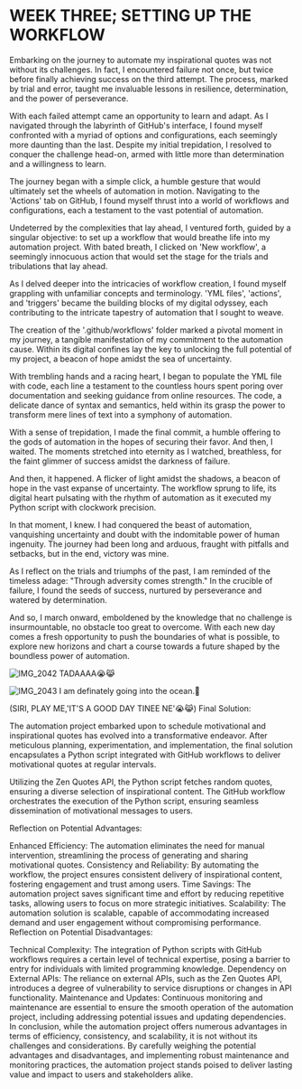# WEEK THREE; SETTING UP THE WORKFLOW
Embarking on the journey to automate my inspirational quotes was not without its challenges. In fact, I encountered failure not once, but twice before finally achieving success on the third attempt. The process, marked by trial and error, taught me invaluable lessons in resilience, determination, and the power of perseverance.

With each failed attempt came an opportunity to learn and adapt. As I navigated through the labyrinth of GitHub's interface, I found myself confronted with a myriad of options and configurations, each seemingly more daunting than the last. Despite my initial trepidation, I resolved to conquer the challenge head-on, armed with little more than determination and a willingness to learn.

The journey began with a simple click, a humble gesture that would ultimately set the wheels of automation in motion. Navigating to the 'Actions' tab on GitHub, I found myself thrust into a world of workflows and configurations, each a testament to the vast potential of automation.

Undeterred by the complexities that lay ahead, I ventured forth, guided by a singular objective: to set up a workflow that would breathe life into my automation project. With bated breath, I clicked on 'New workflow', a seemingly innocuous action that would set the stage for the trials and tribulations that lay ahead.

As I delved deeper into the intricacies of workflow creation, I found myself grappling with unfamiliar concepts and terminology. 'YML files', 'actions', and 'triggers' became the building blocks of my digital odyssey, each contributing to the intricate tapestry of automation that I sought to weave.

The creation of the '.github/workflows' folder marked a pivotal moment in my journey, a tangible manifestation of my commitment to the automation cause. Within its digital confines lay the key to unlocking the full potential of my project, a beacon of hope amidst the sea of uncertainty.

With trembling hands and a racing heart, I began to populate the YML file with code, each line a testament to the countless hours spent poring over documentation and seeking guidance from online resources. The code, a delicate dance of syntax and semantics, held within its grasp the power to transform mere lines of text into a symphony of automation.

With a sense of trepidation, I made the final commit, a humble offering to the gods of automation in the hopes of securing their favor. And then, I waited. The moments stretched into eternity as I watched, breathless, for the faint glimmer of success amidst the darkness of failure.

And then, it happened. A flicker of light amidst the shadows, a beacon of hope in the vast expanse of uncertainty. The workflow sprung to life, its digital heart pulsating with the rhythm of automation as it executed my Python script with clockwork precision.

In that moment, I knew. I had conquered the beast of automation, vanquishing uncertainty and doubt with the indomitable power of human ingenuity. The journey had been long and arduous, fraught with pitfalls and setbacks, but in the end, victory was mine.

As I reflect on the trials and triumphs of the past, I am reminded of the timeless adage: "Through adversity comes strength." In the crucible of failure, I found the seeds of success, nurtured by perseverance and watered by determination.

And so, I march onward, emboldened by the knowledge that no challenge is insurmountable, no obstacle too great to overcome. With each new day comes a fresh opportunity to push the boundaries of what is possible, to explore new horizons and chart a course towards a future shaped by the boundless power of automation.


![IMG_2042](https://github.com/23W-GBAC/AmaAdusei/assets/148862738/10602e68-7151-418c-9ef3-9136fc7f6830)
TADAAAA😭😹

![IMG_2043](https://github.com/23W-GBAC/AmaAdusei/assets/148862738/463cf264-5224-4c34-9659-134d3fd06425)
I am definately going into the ocean.🤩

(SIRI, PLAY ME,'IT'S A GOOD DAY TINEE NE'😭😹)
Final Solution:

The automation project embarked upon to schedule motivational and inspirational quotes has evolved into a transformative endeavor. After meticulous planning, experimentation, and implementation, the final solution encapsulates a Python script integrated with GitHub workflows to deliver motivational quotes at regular intervals.

Utilizing the Zen Quotes API, the Python script fetches random quotes, ensuring a diverse selection of inspirational content. The GitHub workflow orchestrates the execution of the Python script, ensuring seamless dissemination of motivational messages to users.

Reflection on Potential Advantages:

Enhanced Efficiency: The automation eliminates the need for manual intervention, streamlining the process of generating and sharing motivational quotes.
Consistency and Reliability: By automating the workflow, the project ensures consistent delivery of inspirational content, fostering engagement and trust among users.
Time Savings: The automation project saves significant time and effort by reducing repetitive tasks, allowing users to focus on more strategic initiatives.
Scalability: The automation solution is scalable, capable of accommodating increased demand and user engagement without compromising performance.
Reflection on Potential Disadvantages:

Technical Complexity: The integration of Python scripts with GitHub workflows requires a certain level of technical expertise, posing a barrier to entry for individuals with limited programming knowledge.
Dependency on External APIs: The reliance on external APIs, such as the Zen Quotes API, introduces a degree of vulnerability to service disruptions or changes in API functionality.
Maintenance and Updates: Continuous monitoring and maintenance are essential to ensure the smooth operation of the automation project, including addressing potential issues and updating dependencies.
In conclusion, while the automation project offers numerous advantages in terms of efficiency, consistency, and scalability, it is not without its challenges and considerations. By carefully weighing the potential advantages and disadvantages, and implementing robust maintenance and monitoring practices, the automation project stands poised to deliver lasting value and impact to users and stakeholders alike.
